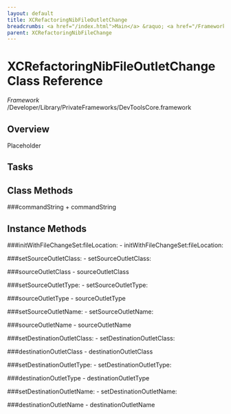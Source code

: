 ```yaml
---
layout: default
title: XCRefactoringNibFileOutletChange
breadcrumbs: <a href="/index.html">Main</a> &raquo; <a href="/Frameworks.html">Framework</a> &raquo; <a href="/Frameworks/DevToolsCore.html">DevToolsCore</a> &raquo; XCRefactoringNibFileOutletChange
parent: XCRefactoringNibFileChange 
---
```

# XCRefactoringNibFileOutletChange Class Reference

*Framework* /Developer/Library/PrivateFrameworks/DevToolsCore.framework

## Overview

Placeholder

## Tasks

## Class Methods

<a name="+commandString"></a>
###commandString
    + commandString

## Instance Methods

<a name="-initWithFileChangeSet:fileLocation:"></a>
###initWithFileChangeSet:fileLocation:
    - initWithFileChangeSet:fileLocation:

<a name="-setSourceOutletClass:"></a>
###setSourceOutletClass:
    - setSourceOutletClass:

<a name="-sourceOutletClass"></a>
###sourceOutletClass
    - sourceOutletClass

<a name="-setSourceOutletType:"></a>
###setSourceOutletType:
    - setSourceOutletType:

<a name="-sourceOutletType"></a>
###sourceOutletType
    - sourceOutletType

<a name="-setSourceOutletName:"></a>
###setSourceOutletName:
    - setSourceOutletName:

<a name="-sourceOutletName"></a>
###sourceOutletName
    - sourceOutletName

<a name="-setDestinationOutletClass:"></a>
###setDestinationOutletClass:
    - setDestinationOutletClass:

<a name="-destinationOutletClass"></a>
###destinationOutletClass
    - destinationOutletClass

<a name="-setDestinationOutletType:"></a>
###setDestinationOutletType:
    - setDestinationOutletType:

<a name="-destinationOutletType"></a>
###destinationOutletType
    - destinationOutletType

<a name="-setDestinationOutletName:"></a>
###setDestinationOutletName:
    - setDestinationOutletName:

<a name="-destinationOutletName"></a>
###destinationOutletName
    - destinationOutletName

